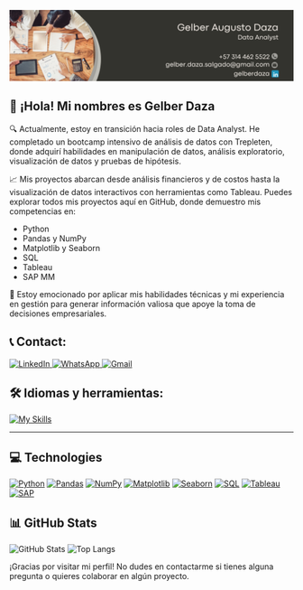 
![](https://github.com/GelberDaza/GelberDaza/blob/main/Data%20Analyst%20Linkedin%20Background%20%20(1).png)

## 👋 ¡Hola! Mi nombres es  Gelber Daza 

🔍 Actualmente, estoy en transición hacia roles de Data Analyst. He completado un bootcamp intensivo de análisis de datos con Trepleten, donde adquirí habilidades en manipulación de datos, análisis exploratorio, visualización de datos y pruebas de hipótesis.

📈 Mis proyectos abarcan desde análisis financieros y de costos hasta la visualización de datos interactivos con herramientas como Tableau. Puedes explorar todos mis proyectos aquí en GitHub, donde demuestro mis competencias en:

* Python
* Pandas y NumPy
* Matplotlib y Seaborn
* SQL
* Tableau
* SAP MM

🚀 Estoy emocionado por aplicar mis habilidades técnicas y mi experiencia en gestión para generar información valiosa que apoye la toma de decisiones empresariales.

## 📞 Contact: 

<a href="https://www.linkedin.com/in/gelberdaza/" target="_blank">
  <img src="https://img.shields.io/badge/linkedin-%230077B5.svg?style=for-the-badge&logo=linkedin&logoColor=white" alt="LinkedIn">
</a>
<a href="https://wa.me/573144625522" target="_blank">
  <img src="https://img.shields.io/badge/WhatsApp-25D366?style=for-the-badge&logo=whatsapp&logoColor=white" alt="WhatsApp">
</a>
<a href="mailto:gelber.daza.salgado@gmail.com">
  <img src="https://img.shields.io/badge/Gmail-D14836?style=for-the-badge&logo=gmail&logoColor=white" alt="Gmail">
</a>

## 🛠️ Idiomas y herramientas:

<div identificación="encabezamiento" alinear="izquierda">
  
   

[![My Skills](https://skillicons.dev/icons?i=py,github,anaconda,discord,gmail,notion,visualstudio)](https://skillicons.dev)

---
## 💻 Technologies
[![Python](https://img.shields.io/badge/Python-3776AB?style=for-the-badge&logo=python&logoColor=white)]()
[![Pandas](https://img.shields.io/badge/Pandas-150458?style=for-the-badge&logo=pandas&logoColor=white)]()
[![NumPy](https://img.shields.io/badge/NumPy-013243?style=for-the-badge&logo=numpy&logoColor=white)]()
[![Matplotlib](https://img.shields.io/badge/Matplotlib-013243?style=for-the-badge&logo=matplotlib&logoColor=white)]()
[![Seaborn](https://img.shields.io/badge/Seaborn-3776AB?style=for-the-badge&logoColor=white)]()
[![SQL](https://img.shields.io/badge/SQL-4479A1?style=for-the-badge&logo=postgresql&logoColor=white)]()
[![Tableau](https://img.shields.io/badge/Tableau-E97627?style=for-the-badge&logo=tableau&logoColor=white)]()
[![SAP](https://img.shields.io/badge/SAP-0FAAFF?style=for-the-badge&logo=sap&logoColor=white)]()

## 📊 GitHub Stats
![GitHub Stats](https://github-readme-stats.vercel.app/api?username=tuusuario&show_icons=true&theme=radical)
![Top Langs](https://github-readme-stats.vercel.app/api/top-langs/?username=tuusuario&layout=compact&theme=radical)


¡Gracias por visitar mi perfil! No dudes en contactarme si tienes alguna pregunta o quieres colaborar en algún proyecto.
